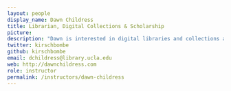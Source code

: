 ```yaml
---
layout: people
display_name: Dawn Childress
title: Librarian, Digital Collections & Scholarship
picture: 
description: "Dawn is interested in digital libraries and collections as data; digital and analog approaches to bibliography & book history; digital scholarly editing; and translation."
twitter: kirschbombe
github: kirschbombe
email: dchildress@library.ucla.edu
web: http://dawnchildress.com
role: instructor
permalink: /instructors/dawn-childress
---
```

